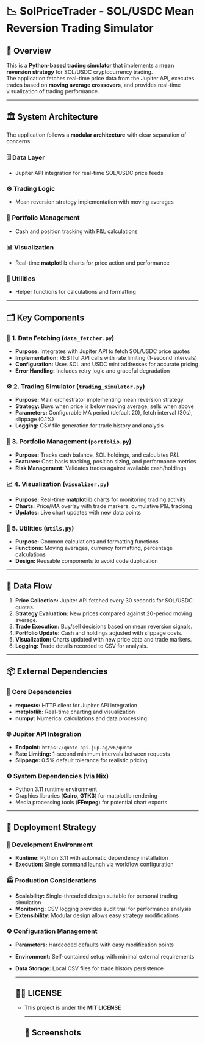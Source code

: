 #  📉 SolPriceTrader - SOL/USDC Mean Reversion Trading Simulator

## 📄 Overview

This is a **Python-based trading simulator** that implements a **mean reversion strategy** for SOL/USDC cryptocurrency trading.  
The application fetches real-time price data from the Jupiter API, executes trades based on **moving average crossovers**, and provides real-time visualization of trading performance.

---

## 🏛️ System Architecture

The application follows a **modular architecture** with clear separation of concerns:

### 🗄️ Data Layer
- Jupiter API integration for real-time SOL/USDC price feeds

### ⚙️ Trading Logic
- Mean reversion strategy implementation with moving averages

### 💼 Portfolio Management
- Cash and position tracking with P&L calculations

### 📊 Visualization
- Real-time **matplotlib** charts for price action and performance

### 🔧 Utilities
- Helper functions for calculations and formatting

---

## 🗂️ Key Components

### 🔗 1. Data Fetching (`data_fetcher.py`)
- **Purpose:** Integrates with Jupiter API to fetch SOL/USDC price quotes
- **Implementation:** RESTful API calls with rate limiting (1-second intervals)
- **Configuration:** Uses SOL and USDC mint addresses for accurate pricing
- **Error Handling:** Includes retry logic and graceful degradation

### ⚙️ 2. Trading Simulator (`trading_simulator.py`)
- **Purpose:** Main orchestrator implementing mean reversion strategy
- **Strategy:** Buys when price is below moving average, sells when above
- **Parameters:** Configurable MA period (default 20), fetch interval (30s), slippage (0.1%)
- **Logging:** CSV file generation for trade history and analysis

### 💼 3. Portfolio Management (`portfolio.py`)
- **Purpose:** Tracks cash balance, SOL holdings, and calculates P&L
- **Features:** Cost basis tracking, position sizing, and performance metrics
- **Risk Management:** Validates trades against available cash/holdings

### 📈 4. Visualization (`visualizer.py`)
- **Purpose:** Real-time **matplotlib** charts for monitoring trading activity
- **Charts:** Price/MA overlay with trade markers, cumulative P&L tracking
- **Updates:** Live chart updates with new data points

### 🔧 5. Utilities (`utils.py`)
- **Purpose:** Common calculations and formatting functions
- **Functions:** Moving averages, currency formatting, percentage calculations
- **Design:** Reusable components to avoid code duplication

---

## 🔄 Data Flow

1. **Price Collection:** Jupiter API fetched every 30 seconds for SOL/USDC quotes.
2. **Strategy Evaluation:** New prices compared against 20-period moving average.
3. **Trade Execution:** Buy/sell decisions based on mean reversion signals.
4. **Portfolio Update:** Cash and holdings adjusted with slippage costs.
5. **Visualization:** Charts updated with new price data and trade markers.
6. **Logging:** Trade details recorded to CSV for analysis.

---


## 📦 External Dependencies

### 🧰 Core Dependencies
- **requests:** HTTP client for Jupiter API integration
- **matplotlib:** Real-time charting and visualization
- **numpy:** Numerical calculations and data processing

### 🌐 Jupiter API Integration
- **Endpoint:** `https://quote-api.jup.ag/v6/quote`
- **Rate Limiting:** 1-second minimum intervals between requests
- **Slippage:** 0.5% default tolerance for realistic pricing

### ⚙️ System Dependencies (via Nix)
- Python 3.11 runtime environment
- Graphics libraries (**Cairo**, **GTK3**) for matplotlib rendering
- Media processing tools (**FFmpeg**) for potential chart exports

---

## 🚀 Deployment Strategy

### 🧪 Development Environment
- **Runtime:** Python 3.11 with automatic dependency installation
- **Execution:** Single command launch via workflow configuration

### 🏭 Production Considerations
- **Scalability:** Single-threaded design suitable for personal trading simulation
- **Monitoring:** CSV logging provides audit trail for performance analysis
- **Extensibility:** Modular design allows easy strategy modifications

### ⚙️ Configuration Management
- **Parameters:** Hardcoded defaults with easy modification points
- **Environment:** Self-contained setup with minimal external requirements
- **Data Storage:** Local CSV files for trade history persistence

  ---


  ## 🧾📜 LICENSE
  - This project is under the **MIT LICENSE**

     ---

    ## 📸 Screenshots


  

  
